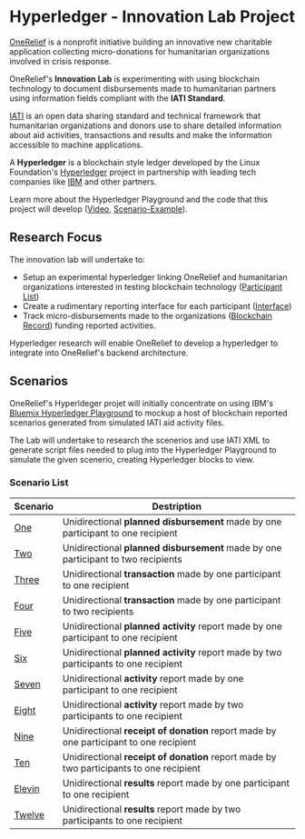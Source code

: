 # Hyperledger - Innovation Lab Project

[OneRelief](https://onereliefapp.com) is a nonprofit initiative building an innovative new charitable application collecting micro-donations for humanitarian organizations involved in crisis response.

OneRelief's **Innovation Lab** is experimenting with using blockchain technology to document disbursements made to humanitarian partners using information fields compliant with the **IATI Standard**.

[IATI](http://iatistandard.org) is an open data sharing standard and technical framework that humanitarian organizations and donors use to share detailed information about aid activities, transactions and results and make the information accessible to machine applications.

A **Hyperledger** is a blockchain style ledger developed by the Linux Foundation's [Hyperledger](https://www.hyperledger.org/) project in partnership with leading tech companies like [IBM](https://www.ibm.com/blockchain/hyperledger.html) and other partners.

Learn more about the Hyperledger Playground and the code that this project will develop ([Video](), [Scenario-Example]()).

## Research Focus

The innovation lab will undertake to:

* Setup an experimental hyperledger linking OneRelief and humanitarian organizations interested in testing blockchain technology ([Participant List]())
* Create a rudimentary reporting interface for each participant ([Interface]())
* Track micro-disbursements made to the organizations ([Blockchain Record]()) funding reported activities.

Hyperledger research will enable OneRelief to develop a hyperledger to integrate into OneRelief's backend architecture.

## Scenarios

OneRelief's Hyperldeger projet will initially concentrate on using IBM's [Bluemix Hyperledger Playground](http://composer-playground.mybluemix.net) to mockup a host of blockchain reported scenarios generated from simulated IATI aid activity files.

The Lab will undertake to research the scenerios and use IATI XML to generate script files needed to plug into the Hyperledger Playground to simulate the given scenerio, creating Hyperledger blocks to view.

### Scenario List

Scenario | Destription
--- | ---
[One]() | Unidirectional **planned disbursement** made by one participant to one recipient
[Two]() | Unidirectional **planned disbursement** made by one participant to two recipients
[Three]() | Unidirectional **transaction** made by one participant to one recipient
[Four]() | Unidirectional **transaction** made by one participant to two recipients
[Five]() | Unidirectional **planned activity** report made by one participant to one recipient
[Six]() | Unidirectional **planned activity** report made by two participants to one recipient
[Seven]() | Unidirectional **activity** report made by one participant to one recipient
[Eight]() | Unidirectional **activity** report made by two participants to one recipient
[Nine]() | Unidirectional **receipt of donation** report made by one participant to one recipient
[Ten]() | Unidirectional **receipt of donation** report made by two participants to one recipient
[Elevin]() | Unidirectional **results** report made by one participant to one recipient
[Twelve]() | Unidirectional **results** report made by two participants to one recipient

